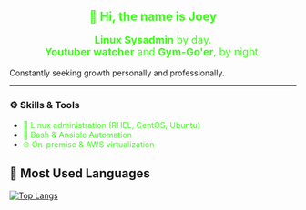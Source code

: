 <!-- Intro -->
<h2 align="center" style="color:#39ff14;">👋 Hi, the name is Joey</h2>

<p align="center" style="color:#39ff14; font-size:18px;">
  <strong>Linux Sysadmin</strong> by day.<br>
  <strong>Youtuber watcher</strong> and <strong>Gym-Go'er</strong>, by night.

  Constantly seeking growth personally and professionally.
</p>

---

### ⚙️ Skills & Tools

<ul>
  <li><span style="color:#39ff14;">🐧 Linux administration (RHEL, CentOS, Ubuntu)</span></li>
  <li><span style="color:#39ff14;">📜 Bash & Ansible Automation </span></li>
  <li><span style="color:#39ff14;">🌐 On-premise & AWS virtualization </span></li>
</ul>

## 🧠 Most Used Languages

[![Top Langs](https://github-readme-stats.vercel.app/api/top-langs/?username=EnterpriseLinuxNovice&layout=compact&hide_progress=false&langs_count=8&theme=radical)](https://github.com/EnterpriseLinuxNovice?tab=repositories)
